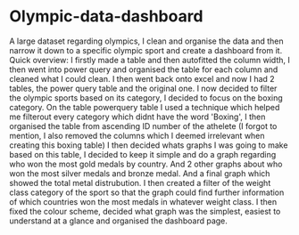 # Olympic-data-dashboard
A large dataset regarding olympics, I clean and organise the data and then narrow it down to a specific olympic sport and create a dashboard from it.
 Quick overview:
I firstly made a table and then autofitted the column width, I then went into power query and organised the table for each column and cleaned what I could clean.
I then went back onto excel and now I had 2 tables, the power query table and the original one.
I now decided to filter the olympic sports based on its category, I decided to focus on the boxing category. On the table powerquery table I 
used a technique which helped me filterout every category which didnt have the word 'Boxing', I then organised the table from ascending ID
number of the athelete (I forgot to mention, I also removed the columns which I deemed irrelevant when creating this boxing table)
I then decided whats graphs I was going to make based on this table, I decided to keep it simple and do a graph regarding who won the most gold medals by country.
And 2 other graphs about who won the most silver medals and bronze medal. And a final graph which showed the total metal distrubution.
I then created a filter of the weight class category of the sport so that the graph could find further information of which countries won the most medals
in whatever weight class.
I then fixed the colour scheme, decided what graph was the simplest, easiest to understand at a glance and organised the dashboard page.

